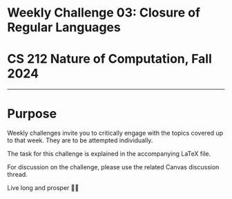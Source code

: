 # Weekly Challenge 03: Closure of Regular Languages
# CS 212 Nature of Computation, Fall 2024
***

# Purpose

Weekly challenges invite you to critically engage with the topics covered up to that week. They are to be attempted individually.

The task for this challenge is explained in the accompanying LaTeX file.

For discussion on the challenge, please use the related Canvas discussion thread.

Live long and prosper 🖖🏽
